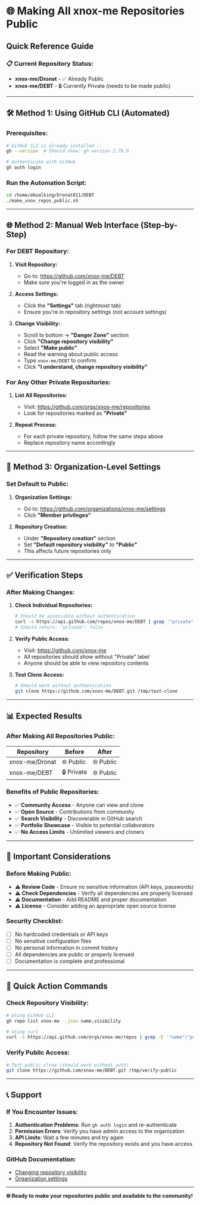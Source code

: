 # 🌐 Making All xnox-me Repositories Public

## Quick Reference Guide

### 📋 **Current Repository Status:**
- **xnox-me/Dronat** - ✅ Already Public
- **xnox-me/DEBT** - 🔒 Currently Private (needs to be made public)

---

## 🛠️ **Method 1: Using GitHub CLI (Automated)**

### Prerequisites:
```bash
# GitHub CLI is already installed ✅
gh --version  # Should show: gh version 2.78.0

# Authenticate with GitHub
gh auth login
```

### Run the Automation Script:
```bash
cd /home/eboalking/Dronat011/DEBT
./make_xnox_repos_public.sh
```

---

## 🌐 **Method 2: Manual Web Interface (Step-by-Step)**

### **For DEBT Repository:**

1. **Visit Repository:**
   - Go to: https://github.com/xnox-me/DEBT
   - Make sure you're logged in as the owner

2. **Access Settings:**
   - Click the **"Settings"** tab (rightmost tab)
   - Ensure you're in repository settings (not account settings)

3. **Change Visibility:**
   - Scroll to bottom → **"Danger Zone"** section
   - Click **"Change repository visibility"**
   - Select **"Make public"**
   - Read the warning about public access
   - Type `xnox-me/DEBT` to confirm
   - Click **"I understand, change repository visibility"**

### **For Any Other Private Repositories:**

1. **List All Repositories:**
   - Visit: https://github.com/orgs/xnox-me/repositories
   - Look for repositories marked as **"Private"**

2. **Repeat Process:**
   - For each private repository, follow the same steps above
   - Replace repository name accordingly

---

## 🔧 **Method 3: Organization-Level Settings**

### **Set Default to Public:**

1. **Organization Settings:**
   - Go to: https://github.com/organizations/xnox-me/settings
   - Click **"Member privileges"**

2. **Repository Creation:**
   - Under **"Repository creation"** section
   - Set **"Default repository visibility"** to **"Public"**
   - This affects future repositories only

---

## ✅ **Verification Steps**

### **After Making Changes:**

1. **Check Individual Repositories:**
   ```bash
   # Should be accessible without authentication
   curl -s https://api.github.com/repos/xnox-me/DEBT | grep '"private"'
   # Should return: "private": false
   ```

2. **Verify Public Access:**
   - Visit: https://github.com/xnox-me
   - All repositories should show without "Private" label
   - Anyone should be able to view repository contents

3. **Test Clone Access:**
   ```bash
   # Should work without authentication
   git clone https://github.com/xnox-me/DEBT.git /tmp/test-clone
   ```

---

## 📊 **Expected Results**

### **After Making All Repositories Public:**

| Repository | Before | After |
|------------|--------|-------|
| xnox-me/Dronat | 🌐 Public | 🌐 Public |
| xnox-me/DEBT | 🔒 Private | 🌐 Public |

### **Benefits of Public Repositories:**
- ✅ **Community Access** - Anyone can view and clone
- ✅ **Open Source** - Contributions from community
- ✅ **Search Visibility** - Discoverable in GitHub search
- ✅ **Portfolio Showcase** - Visible to potential collaborators
- ✅ **No Access Limits** - Unlimited viewers and cloners

---

## 🚨 **Important Considerations**

### **Before Making Public:**
- ⚠️ **Review Code** - Ensure no sensitive information (API keys, passwords)
- ⚠️ **Check Dependencies** - Verify all dependencies are properly licensed
- ⚠️ **Documentation** - Add README and proper documentation
- ⚠️ **License** - Consider adding an appropriate open source license

### **Security Checklist:**
- [ ] No hardcoded credentials or API keys
- [ ] No sensitive configuration files
- [ ] No personal information in commit history
- [ ] All dependencies are public or properly licensed
- [ ] Documentation is complete and professional

---

## 🎯 **Quick Action Commands**

### **Check Repository Visibility:**
```bash
# Using GitHub CLI
gh repo list xnox-me --json name,visibility

# Using curl
curl -s https://api.github.com/orgs/xnox-me/repos | grep -E '"name"|"private"'
```

### **Verify Public Access:**
```bash
# Test public clone (should work without auth)
git clone https://github.com/xnox-me/DEBT.git /tmp/verify-public
```

---

## 📞 **Support**

### **If You Encounter Issues:**
1. **Authentication Problems**: Run `gh auth login` and re-authenticate
2. **Permission Errors**: Verify you have admin access to the organization
3. **API Limits**: Wait a few minutes and try again
4. **Repository Not Found**: Verify the repository exists and you have access

### **GitHub Documentation:**
- [Changing repository visibility](https://docs.github.com/en/repositories/managing-your-repositorys-settings-and-features/managing-repository-settings/setting-repository-visibility)
- [Organization settings](https://docs.github.com/en/organizations/managing-organization-settings)

---

**🌐 Ready to make your repositories public and available to the community!**